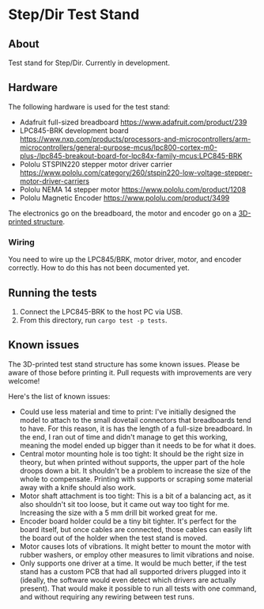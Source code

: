 # Step/Dir Test Stand

## About

Test stand for Step/Dir. Currently in development.


## Hardware

The following hardware is used for the test stand:

- Adafruit full-sized breadboard
  https://www.adafruit.com/product/239
- LPC845-BRK development board
  https://www.nxp.com/products/processors-and-microcontrollers/arm-microcontrollers/general-purpose-mcus/lpc800-cortex-m0-plus-/lpc845-breakout-board-for-lpc84x-family-mcus:LPC845-BRK
- Pololu STSPIN220 stepper motor driver carrier
  https://www.pololu.com/category/260/stspin220-low-voltage-stepper-motor-driver-carriers
- Pololu NEMA 14 stepper motor
  https://www.pololu.com/product/1208
- Pololu Magnetic Encoder
  https://www.pololu.com/product/3499

The electronics go on the breadboard, the motor and encoder go on a [3D-printed structure](https://github.com/flott-motion/step-dir/blob/main/test-stand/test-stand.scad).

### Wiring

You need to wire up the LPC845/BRK, motor driver, motor, and encoder correctly. How to do this has not been documented yet.


## Running the tests

1. Connect the LPC845-BRK to the host PC via USB.
2. From this directory, run `cargo test -p tests`.


## Known issues

The 3D-printed test stand structure has some known issues. Please be aware of those before printing it. Pull requests with improvements are very welcome!

Here's the list of known issues:

- Could use less material and time to print: I've initially designed the model to attach to the small dovetail connectors that breadboards tend to have. For this reason, it is has the length of a full-size breadboard. In the end, I ran out of time and didn't manage to get this working, meaning the model ended up bigger than it needs to be for what it does.
- Central motor mounting hole is too tight: It should be the right size in theory, but when printed without supports, the upper part of the hole droops down a bit. It shouldn't be a problem to increase the size of the whole to compensate. Printing with supports or scraping some material away with a knife should also work.
- Motor shaft attachment is too tight: This is a bit of a balancing act, as it also shouldn't sit too loose, but it came out way too tight for me. Increasing the size with a 5 mm drill bit worked great for me.
- Encoder board holder could be a tiny bit tighter. It's perfect for the board itself, but once cables are connected, those cables can easily lift the board out of the holder when the test stand is moved.
- Motor causes lots of vibrations. It might better to mount the motor with rubber washers, or employ other measures to limit vibrations and noise.
- Only supports one driver at a time. It would be much better, if the test stand has a custom PCB that had all supported drivers plugged into it (ideally, the software would even detect which drivers are actually present). That would make it possible to run all tests with one command, and without requiring any rewiring between test runs.
